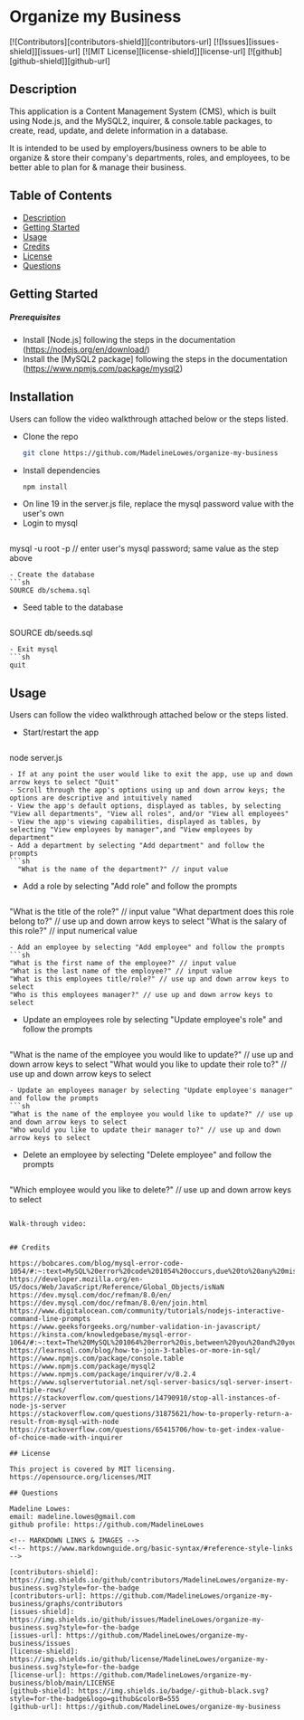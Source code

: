 # Organize my Business

[![Contributors][contributors-shield]][contributors-url]
[![Issues][issues-shield]][issues-url]
[![MIT License][license-shield]][license-url]
[![github][github-shield]][github-url]

## Description

This application is a Content Management System (CMS), which is built using Node.js, and the MySQL2, inquirer, & console.table packages, to create, read, update, and delete information in a database. 

It is intended to be used by employers/business owners to be able to organize & store their company's departments, roles, and employees, to be better able to plan for & manage their business.

## Table of Contents

- [Description](#description)
- [Getting Started](#getting_started)
- [Usage](#usage)
- [Credits](#credits)
- [License](#license)
- [Questions](#questions)

## Getting Started

##### Prerequisites

- Install [Node.js] following the steps in the documentation (https://nodejs.org/en/download/)
- Install the [MySQL2 package] following the steps in the documentation (https://www.npmjs.com/package/mysql2)

## Installation

Users can follow the video walkthrough attached below or the steps listed.
- Clone the repo
  ```sh
  git clone https://github.com/MadelineLowes/organize-my-business
  ```
- Install dependencies
  ```sh
  npm install
  ```
- On line 19 in the server.js file, replace the mysql password value with the user's own
- Login to mysql
  ```sh
mysql -u root -p // enter user's mysql password; same value as the step above
  ```
- Create the database
  ```sh
SOURCE db/schema.sql
  ```
- Seed table to the database
  ```sh
SOURCE db/seeds.sql
  ```
- Exit mysql
  ```sh
quit
  ```

## Usage

Users can follow the video walkthrough attached below or the steps listed.

- Start/restart the app
  ```sh
node server.js
  ```
- If at any point the user would like to exit the app, use up and down arrow keys to select "Quit"
- Scroll through the app's options using up and down arrow keys; the options are descriptive and intuitively named
- View the app's default options, displayed as tables, by selecting "View all departments", "View all roles", and/or "View all employees"
- View the app's viewing capabilities, displayed as tables, by selecting "View employees by manager",and "View employees by department"
- Add a department by selecting "Add department" and follow the prompts
  ```sh
    "What is the name of the department?" // input value
  ```
- Add a role by selecting "Add role" and follow the prompts
  ```sh
"What is the title of the role?" // input value
"What department does this role belong to?" // use up and down arrow keys to select
"What is the salary of this role?" // input numerical value
  ```
- Add an employee by selecting "Add employee" and follow the prompts
  ```sh
"What is the first name of the employee?" // input value
"What is the last name of the employee?" // input value
"What is this employees title/role?" // use up and down arrow keys to select
"Who is this employees manager?" // use up and down arrow keys to select
  ```
- Update an employees role by selecting "Update employee's role" and follow the prompts
  ```sh
"What is the name of the employee you would like to update?" // use up and down arrow keys to select
"What would you like to update their role to?" // use up and down arrow keys to select
  ```
- Update an employees manager by selecting "Update employee's manager" and follow the prompts
  ```sh
"What is the name of the employee you would like to update?" // use up and down arrow keys to select
"Who would you like to update their manager to?" // use up and down arrow keys to select
  ```
- Delete an employee by selecting "Delete employee" and follow the prompts
  ```sh
"Which employee would you like to delete?" // use up and down arrow keys to select
  ```

Walk-through video:


## Credits

https://bobcares.com/blog/mysql-error-code-1054/#:~:text=MySQL%20error%20code%201054%20occurs,due%20to%20any%20missing%20column
https://developer.mozilla.org/en-US/docs/Web/JavaScript/Reference/Global_Objects/isNaN
https://dev.mysql.com/doc/refman/8.0/en/
https://dev.mysql.com/doc/refman/8.0/en/join.html
https://www.digitalocean.com/community/tutorials/nodejs-interactive-command-line-prompts
https://www.geeksforgeeks.org/number-validation-in-javascript/
https://kinsta.com/knowledgebase/mysql-error-1064/#:~:text=The%20MySQL%201064%20error%20is,between%20you%20and%20your%20database
https://learnsql.com/blog/how-to-join-3-tables-or-more-in-sql/
https://www.npmjs.com/package/console.table
https://www.npmjs.com/package/mysql2
https://www.npmjs.com/package/inquirer/v/8.2.4
https://www.sqlservertutorial.net/sql-server-basics/sql-server-insert-multiple-rows/
https://stackoverflow.com/questions/14790910/stop-all-instances-of-node-js-server
https://stackoverflow.com/questions/31875621/how-to-properly-return-a-result-from-mysql-with-node
https://stackoverflow.com/questions/65415706/how-to-get-index-value-of-choice-made-with-inquirer

## License

This project is covered by MIT licensing.
https://opensource.org/licenses/MIT

## Questions

Madeline Lowes:
email: madeline.lowes@gmail.com
github profile: https://github.com/MadelineLowes

<!-- MARKDOWN LINKS & IMAGES -->
<!-- https://www.markdownguide.org/basic-syntax/#reference-style-links -->

[contributors-shield]: https://img.shields.io/github/contributors/MadelineLowes/organize-my-business.svg?style=for-the-badge
[contributors-url]: https://github.com/MadelineLowes/organize-my-business/graphs/contributors
[issues-shield]: https://img.shields.io/github/issues/MadelineLowes/organize-my-business.svg?style=for-the-badge
[issues-url]: https://github.com/MadelineLowes/organize-my-business/issues
[license-shield]: https://img.shields.io/github/license/MadelineLowes/organize-my-business.svg?style=for-the-badge
[license-url]: https://github.com/MadelineLowes/organize-my-business/blob/main/LICENSE
[github-shield]: https://img.shields.io/badge/-github-black.svg?style=for-the-badge&logo=github&colorB=555
[github-url]: https://github.com/MadelineLowes/organize-my-business
